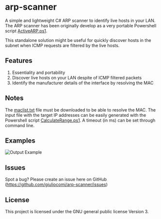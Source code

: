 # arp-scanner
A simple and lightweight C# ARP scanner to identify live hosts in your LAN. 
The ARP scanner has been originally develop as a very portable Powershell script [ActiveARP.ps1](https://github.com/giuliocomi/posh-discovery/blob/master/cmdlets/ActiveARP.ps1).

This standalone solution might be useful for quickly discover hosts in the subnet when ICMP requests are filtered by the live hosts.

## Features
1) Essentiality and portability
2) Discover live hosts on your LAN despite of ICMP filtered packets 
3) Identify the manufacturer details of the interface by resolving the MAC

## Notes
The [maclist.txt](https://github.com/giuliocomi/arp-scanner/blob/master/maclist.txt) file must be downloaded to be able to resolve the MAC.
The input file with the target IP addresses can be easily generated with the Powershell script [CalculateRange.ps1](https://github.com/giuliocomi/posh-discovery/blob/master/cmdlets/CalculateRange.ps1).
A timeout (in ms) can be set through command line. 

## Examples

![Output Example](https://user-images.githubusercontent.com/26773527/55280325-73e7a600-5324-11e9-85cb-491a1a429c95.png)

## Issues
Spot a bug? Please create an issue here on GitHub (https://github.com/giuliocomi/arp-scanner/issues)

## License
This project is licensed under the  GNU general public license Version 3.
